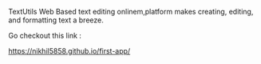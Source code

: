 TextUtils Web Based text editing onlinem,platform makes creating, editing, and formatting text a breeze.

Go checkout this link : 

https://nikhil5858.github.io/first-app/
